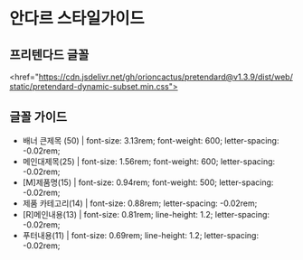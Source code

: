 # 안다르 스타일가이드
## 프리텐다드 글꼴
<href="https://cdn.jsdelivr.net/gh/orioncactus/pretendard@v1.3.9/dist/web/static/pretendard-dynamic-subset.min.css">
## 글꼴 가이드
* 배너 큰제목 (50) | font-size: 3.13rem; font-weight: 600; letter-spacing: -0.02rem;
* 메인대제목(25) |  font-size: 1.56rem; font-weight: 600; letter-spacing: -0.02rem;
* [M]제품명(15) |  font-size: 0.94rem; font-weight: 500; letter-spacing: -0.02rem;
* 제품 카테고리(14) |  font-size: 0.88rem; letter-spacing: -0.02rem;
* [R]메인내용(13) | font-size: 0.81rem; line-height: 1.2; letter-spacing: -0.02rem;
* 푸터내용(11) | font-size: 0.69rem; line-height: 1.2; letter-spacing: -0.02rem;